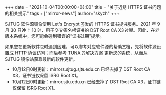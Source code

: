+++
date = "2021-10-04T00:00:00+08:00"
title = "关于近期 HTTPS 证书问题的相关提示"
tags = ["mirror-news"]
author="skyzh"
+++

SJTUG 软件源镜像使用 Let's Encrypt 签发的 HTTPS 证书提供服务。2021 年 9 月 30 日晚上 10 时，用于交叉签名根证书的 [DST Root CA X3 过期](https://letsencrypt.org/docs/dst-root-ca-x3-expiration-september-2021/)。因此，在老版本系统中，您可能会碰到错误的“证书过期”提示。

如果您在更新软件包时遇到困难，可以参考对应软件源的帮助文档，先将软件源设置成 HTTP 协议访问；而后参考 [TUNA 的解决方案](https://github.com/tuna/issues/issues/1342#issuecomment-931412628) 更新您的系统，从而从 SJTUG 镜像站获取最新的软件更新。

* 10月12日0时更新：mirrors.sjtug.sjtu.edu.cn 已经去掉了 DST Root CA X3，证书链仅保留 ISRG Root X1。
* 10月12日0时更新：mirror.sjtu.edu.cn 已经去掉了 DST Root CA X3，证书链仅保留 ISRG Root X1。
